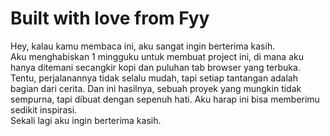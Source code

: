 # Built with love from Fyy
Hey, kalau kamu membaca ini, aku sangat ingin berterima kasih.<br>
Aku menghabiskan 1 mingguku untuk membuat project ini, di mana aku hanya ditemani secangkir kopi dan puluhan tab browser yang terbuka. Tentu, perjalanannya tidak selalu mudah, tapi setiap tantangan adalah bagian dari cerita. Dan ini hasilnya, sebuah proyek yang mungkin tidak sempurna, tapi dibuat dengan sepenuh hati. Aku harap ini bisa memberimu sedikit inspirasi.<br>
Sekali lagi aku ingin berterima kasih.
